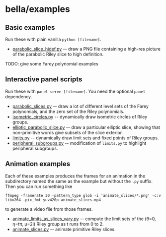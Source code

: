 # bella/examples

## Basic examples
Run these with plain vanilla `python [filename]`.
 - [parabolic_slice_hidef.py](parabolic_slice_hidef.py) -- draw a PNG file containing a high-res picture of the parabolic Riley slice to high definition.

TODO: give some Farey polynomial examples

## Interactive panel scripts
Run these with `panel serve [filename]`. You need the optional `panel` dependency.
 - [parabolic_slices.py](parabolic_slices.py) -- draw a lot of different level sets of the Farey polynomials, and the zero set of the Riley polynomials.
 - [isometric_circles.py](isometric_circles.py) -- dynamically draw isometric circles of Riley groups.
 - [elliptic_parabolic_slice.py](elliptic_parabolic_slice.py) -- draw a particular elliptic slice, showing that non-primitive words give subsets of the slice exterior.
 - [limits.py](limits.py) -- dynamically draw limit sets and fixed points of Riley groups.
 - [peripheral_subgroups.py](peripheral_subgroups.py) -- modification of `limits.py` to highlight peripheral subgroups.

## Animation examples
Each of these examples produces the frames for an animation in the subdirectory named the same as the example but without the `.py` suffix. Then
you can run something like

    ffmpeg -framerate 30 -pattern_type glob -i 'animate_slices/*.png' -c:v libx264 -pix_fmt yuv420p animate_slices.mp4

to generate a video file from those frames.

 - [animate_limits_as_slices_vary.py](animate_limits_as_slices_vary.py) -- compute the limit sets of the (θ=0, η=tπ, μ=2i) Riley group as t runs from 0 to 2.
 - [animate_slices.py](animate_slices.py) -- animate primitive Riley slices.
